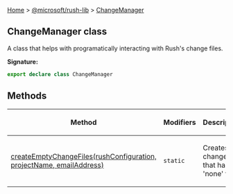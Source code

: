 [Home](./index) &gt; [@microsoft/rush-lib](./rush-lib.md) &gt; [ChangeManager](./rush-lib.changemanager.md)

## ChangeManager class

A class that helps with programatically interacting with Rush's change files.

<b>Signature:</b>

```typescript
export declare class ChangeManager 
```

## Methods

|  <p>Method</p> | <p>Modifiers</p> | <p>Description</p> |
|  --- | --- | --- |
|  <p>[createEmptyChangeFiles(rushConfiguration, projectName, emailAddress)](./rush-lib.changemanager.createemptychangefiles.md)</p> | <p>`static`</p> | <p>Creates a change file that has a 'none' type.</p> |

